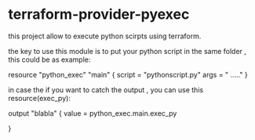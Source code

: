 # terraform-provider-pyexec

this project allow to execute python  scirpts using terraform. 

the key to use this module is to put your python script in the same folder , this could be as example:


resource "python_exec" "main" {
	script = "pythonscript.py"
    args = "<ARG1> ....."
}

in case the if  you want to catch the output , you can use this resource(exec_py):

  output "blabla" {
    value =  python_exec.main.exec_py

  }